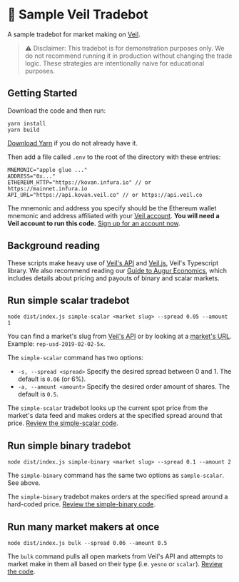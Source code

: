 # 🤖 Sample Veil Tradebot
A sample tradebot for market making on [Veil](https://veil.co).

>⚠️ Disclaimer: This tradebot is for demonstration purposes only. We do not recommend running it in production without changing the trade logic. These strategies are intentionally naive for educational purposes.

## Getting Started
Download the code and then run:
```
yarn install
yarn build
```
[Download Yarn](https://yarnpkg.com/en/) if you do not already have it.

Then add a file called `.env` to the root of the directory with these entries:
```
MNEMONIC="apple glue ..."
ADDRESS="0x..."
ETHEREUM_HTTP="https://kovan.infura.io" // or https://mainnet.infura.io
API_URL="https://api.kovan.veil.co" // or https://api.veil.co
```

The mnemonic and address you specify should be the Ethereum wallet mnemonic and address affiliated with your [Veil account](https://app.veil.co). **You will need a Veil account to run this code.** [Sign up for an account now](https://veil.co/signup).

## Background reading
These scripts make heavy use of [Veil's API](https://github.com/veilco/veil-api-docs) and [Veil.js](https://github.com/veilco/veil-js), Veil's Typescript library. We also recommend reading our [Guide to Augur Economics](https://medium.com/veil-blog/a-guide-to-augur-market-economics-16c66d956b6c), which includes details about pricing and payouts of binary and scalar markets.

## Run simple scalar tradebot
```
node dist/index.js simple-scalar <market slug> --spread 0.05 --amount 1
```
You can find a market's slug from [Veil's API](https://github.com/veilco/veil-api-docs) or by looking at a [market's URL](https://app.veil.co/market/rep-usd-2019-02-02-5x). Example: `rep-usd-2019-02-02-5x`.

The `simple-scalar` command has two options:
* `-s, --spread <spread>`  Specify the desired spread between 0 and 1. The default is `0.06` (or 6%).
* `-a, --amount <amount>` Specify the desired order amount of shares. The default is `0.5`.

The `simple-scalar` tradebot looks up the current spot price from the market's data feed and makes orders at the specified spread around that price. [Review the simple-scalar code](https://github.com/veilco/veil-sample-tradebot/blob/master/src/scripts/simpleScalar.ts).

## Run simple binary tradebot
```
node dist/index.js simple-binary <market slug> --spread 0.1 --amount 2
```
The `simple-binary` command has the same two options as `sample-scalar`. See above.

The `simple-binary` tradebot makes orders at the specified spread around a hard-coded price. [Review the simple-binary code](https://github.com/veilco/veil-sample-tradebot/blob/master/src/scripts/simpleBinary.ts).

## Run many market makers at once
```
node dist/index.js bulk --spread 0.06 --amount 0.5
```
The `bulk` command pulls all open markets from Veil's API and attempts to market make in them all based on their type (i.e. `yesno` or `scalar`). [Review the code](https://github.com/veilco/veil-sample-tradebot/blob/master/src/BulkMarketMaker.ts).
